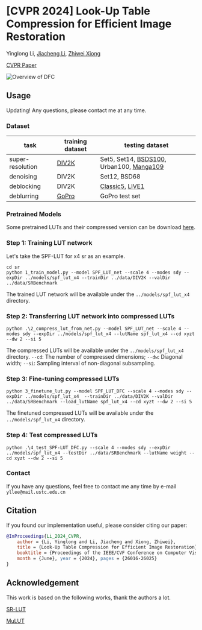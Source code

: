 # \[CVPR 2024\] Look-Up Table Compression for Efficient Image Restoration

Yinglong Li, [Jiacheng Li](https://ddlee-cn.github.io/), [Zhiwei Xiong](http://staff.ustc.edu.cn/~zwxiong/)

[CVPR Paper](https://openaccess.thecvf.com/content/CVPR2024/html/Li_Look-Up_Table_Compression_for_Efficient_Image_Restoration_CVPR_2024_paper.html)

![Overview of DFC](https://github.com/leenas233/DFC/blob/main/docs/DFC_overview.png)

## Usage
Updating! Any questions, please contact me at any time.
### Dataset
| task             | training dataset                                      | testing dataset                                                                                                                               |
| ---------------- | ----------------------------------------------------- | --------------------------------------------------------------------------------------------------------------------------------------------- |
| super-resolution | [DIV2K](https://data.vision.ee.ethz.ch/cvl/DIV2K/)    | Set5, Set14, [BSDS100](https://www2.eecs.berkeley.edu/Research/Projects/CS/vision/bsds/), Urban100, [Manga109](http://www.manga109.org/en/)   |
| denoising        | DIV2K                                                 | Set12, BSD68                                                                                                                                  |
| deblocking       | DIV2K                                                 | [Classic5](https://github.com/cszn/DnCNN/tree/master/testsets/classic5), [LIVE1](https://live.ece.utexas.edu/research/quality/subjective.htm) |
| deblurring       | [GoPro](https://seungjunnah.github.io/Datasets/gopro) | GoPro test set                                                                                                                                |
### Pretrained Models
Some pretrained LUTs and their compressed version can be download [here](https://drive.google.com/drive/folders/1nxPzhpLdZut-16T_Z3b-5Oo9uU4Dbe1h?usp=drive_link).
### Step 1: Training LUT network
Let's take the SPF-LUT for x4 sr as an example.
```shell
cd sr
python 1_train_model.py --model SPF_LUT_net --scale 4 --modes sdy --expDir ../models/spf_lut_x4 --trainDir ../data/DIV2K --valDir ../data/SRBenchmark
```
The trained LUT network will be available under the `../models/spf_lut_x4` directory.
### Step 2: Transferring LUT network into compressed LUTs
```shell
python .\2_compress_lut_from_net.py --model SPF_LUT_net --scale 4 --modes sdy --expDir ../models/spf_lut_x4 --lutName spf_lut_x4 --cd xyzt --dw 2 --si 5
```
The compressed LUTs will be available under the `../models/spf_lut_x4` directory. `--cd`: The number of compressed dimensions; `--dw`: Diagonal width; `--si`: Sampling interval of non-diagonal subsampling.
### Step 3: Fine-tuning compressed LUTs
```shell
python 3_finetune_lut.py --model SPF_LUT_DFC --scale 4 --modes sdy --expDir ../models/spf_lut_x4  --trainDir ../data/DIV2K --valDir ../data/SRBenchmark --load_lutName spf_lut_x4 --cd xyzt --dw 2 --si 5
```
The finetuned compressed LUTs will be available under the `../models/spf_lut_x4` directory.
### Step 4: Test compressed LUTs
```shell
python .\4_test_SPF-LUT_DFC.py --scale 4 --modes sdy --expDir ../models/spf_lut_x4 --testDir ../data/SRBenchmark --lutName weight --cd xyzt --dw 2 --si 5
```
### Contact
If you have any questions, feel free to contact me any time by e-mail `yllee@mail.ustc.edu.cn`
## Citation
If you found our implementation useful, please consider citing our paper:
```bibtex
@InProceedings{Li_2024_CVPR, 
	author = {Li, Yinglong and Li, Jiacheng and Xiong, Zhiwei}, 
	title = {Look-Up Table Compression for Efficient Image Restoration}, 
	booktitle = {Proceedings of the IEEE/CVF Conference on Computer Vision and Pattern Recognition (CVPR)}, 
	month = {June}, year = {2024}, pages = {26016-26025} 
}
```

## Acknowledgement
This work is based on the following works, thank the authors a lot.

[SR-LUT](https://github.com/yhjo09/SR-LUT)

[MuLUT](https://github.com/ddlee-cn/MuLUT/tree/main)